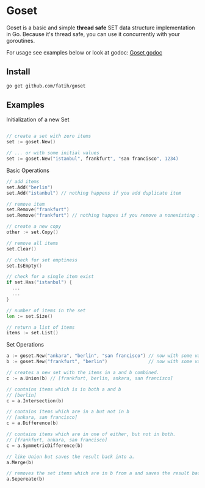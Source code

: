 # Goset

Goset is a basic and simple **thread safe** SET data structure implementation in
Go. Because it's thread safe, you can use it concurrently with your goroutines.

For usage see examples below or look at godoc: [Goset godoc](http://godoc.org/github.com/fatih/goset)

## Install

```bash
go get github.com/fatih/goset
```

## Examples


Initialization of a new Set

```go

// create a set with zero items
set := goset.New()

// ... or with some initial values
set := goset.New("istanbul", frankfurt", "san francisco", 1234)

```

Basic Operations

```go
// add items
set.Add("berlin")
set.Add("istanbul") // nothing happens if you add duplicate item

// remove item
set.Remove("frankfurt")
set.Remove("frankfurt") // nothing happes if you remove a nonexisting item

// create a new copy
other := set.Copy() 

// remove all items
set.Clear()

// check for set emptiness
set.IsEmpty()

// check for a single item exist
if set.Has("istanbul") {
  ...
  ...
}

// number of items in the set
len := set.Size()

// return a list of items
items := set.List()

```

Set Operations


```go
a := goset.New("ankara", "berlin", "san francisco") // now with some values
b := goset.New("frankfurt", "berlin")               // now with some values

// creates a new set with the items in a and b combined.
c := a.Union(b) // [frankfurt, berlin, ankara, san francisco]

// contains items which is in both a and b
// [berlin]
c = a.Intersection(b) 

// contains items which are in a but not in b
// [ankara, san francisco]
c = a.Difference(b) 

// contains items which are in one of either, but not in both.
// [frankfurt, ankara, san francisco]
c = a.SymmetricDifference(b) 

```

```go
// like Union but saves the result back into a.
a.Merge(b)

// removes the set items which are in b from a and saves the result back into a.
a.Sepereate(b)

```


